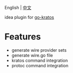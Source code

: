 <!-- Plugin description -->
English | [中文](README.CN.md)

idea plugin for [go-kratos](https://github.com/go-kratos/kratos)

# Features

* generate wire provider sets
* generate wire.go file
* kratos command integration
* protoc command integration

<!-- Plugin description end -->




